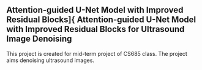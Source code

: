 ## Attention-guided U-Net Model with Improved Residual Blocks]{ Attention-guided U-Net Model with Improved Residual Blocks for Ultrasound Image Denoising

<p> This project is created for mid-term project of CS685 class. The project aims denoising ultrasound images. <br>
